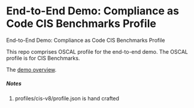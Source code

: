# End-to-End Demo: Compliance as Code CIS Benchmarks Profile
End-to-End Demo: Compliance as Code CIS Benchmarks Profile

This repo comprises OSCAL profile for the end-to-end demo. The OSCAL profile is for CIS Benchmarks.

The [demo overview](https://github.com/oscal-compass/e2e-demo).

##### Notes

1. profiles/cis-v8/profile.json is hand crafted
